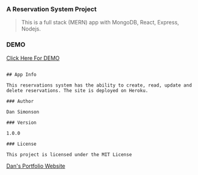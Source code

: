 ### A Reservation System Project

> This is a full stack (MERN) app with MongoDB, React, Express, Nodejs.

### DEMO

[Click Here For DEMO ](https://mysterious-escarpment-64882.herokuapp.com/)

```

## App Info

This reservations system has the ability to create, read, update and delete reservations. The site is deployed on Heroku.

### Author

Dan Simonson

### Version

1.0.0

### License

This project is licensed under the MIT License

```

[Dan's Portfolio Website](https://mariposaweb.net)
